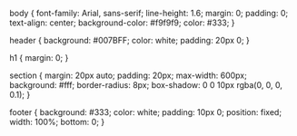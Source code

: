 body {
  font-family: Arial, sans-serif;
  line-height: 1.6;
  margin: 0;
  padding: 0;
  text-align: center;
  background-color: #f9f9f9;
  color: #333;
}

header {
  background: #007BFF;
  color: white;
  padding: 20px 0;
}

h1 {
  margin: 0;
}

section {
  margin: 20px auto;
  padding: 20px;
  max-width: 600px;
  background: #fff;
  border-radius: 8px;
  box-shadow: 0 0 10px rgba(0, 0, 0, 0.1);
}

footer {
  background: #333;
  color: white;
  padding: 10px 0;
  position: fixed;
  width: 100%;
  bottom: 0;
}
